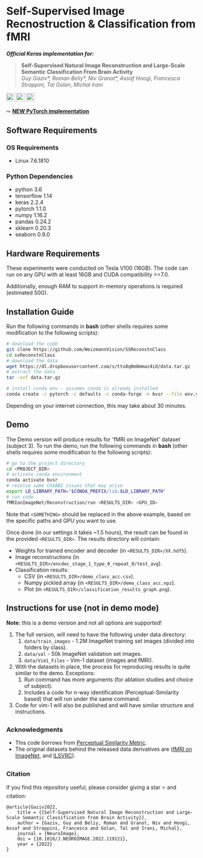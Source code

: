 # Self-Supervised Image Recnostruction & Classification from fMRI 

***Official Keras implementation for:***
> **Self-Supervised Natural Image Reconstruction and Large-Scale Semantic Classification From Brain Activity** \
> *Guy Gaziv\*, Roman Beliy\*, Niv Granot\*, Assaf Hoogi, Francesca Strappini, Tal Golan, Michal Irani*  

<a href="https://doi.org/10.1016/j.neuroimage.2022.119121" target="_blank"><img src="https://img.shields.io/badge/NeuroImage-paper-b31b1b.svg" height=22.5></a>
<a href="http://www.wisdom.weizmann.ac.il/~vision/SSReconstnClass/" target="_blank"><img src="https://img.shields.io/badge/-Project Page-yellowgreen.svg" height=22.5></a>
<a href="https://video.tau.ac.il/events/index.php?option=com_k2&view=item&id=10112:fmri&Itemid=550" target="_blank"><img src="https://img.shields.io/badge/-Summary Video-yellow.svg" height=22.5></a>

⇨ [**NEW PyTorch implementation**](https://github.com/WeizmannVision/SelfSuperReconst)

## Software Requirements
### OS Requirements
* Linux 7.6.1810

### Python Dependencies
* python 3.6
* tensorflow 1.14
* keras 2.2.4
* pytorch 1.1.0
* numpy 1.16.2
* pandas 0.24.2
* sklearn 0.20.3
* seaborn 0.9.0

## Hardware Requirements
These experiments were conducted on Tesla V100 (16GB). The code can run on any GPU with at least 16GB and CUDA
compatibility >=7.0.

Additionally, enough RAM to support in-memory operations is required (estimated 50G).

## Installation Guide
Run the following commands in **bash** (other shells requires some modification to the following scripts):
```bash
# download the code
git clone https://github.com/WeizmannVision/SSReconstnClass
cd ssReconstnClass
# download the data
wget https://dl.dropboxusercontent.com/s/ttx8q0m8mmaz4id/data.tar.gz
# extract the data
tar -xvf data.tar.gz

# install conda env - assumes conda is already installed
conda create -c pytorch -c defaults -c conda-forge -n bvsr --file env.yml
```
Depending on your internet connection, this may take about 30 minutes.

## Demo
The Demo version will produce results for 'fMRI on ImageNet' dataset (subject 3). To run the demo, run the following commands in **bash** (other shells requires some modification to the following scripts):
```bash
# go to the project directory
cd <PROJECT_DIR>
# activate conda environment
conda activate bvsr
# resolve some CXXABI issues that may arise
export LD_LIBRARY_PATH="$CONDA_PREFIX/lib:$LD_LIBRARY_PATH"
# run code
fMRIonImageNet/Reconstruction/run <RESULTS_DIR> <GPU_ID>
```
Note that `<SOMETHING>` should be replaced in the above example, based on the specific paths and GPU you want to use.

Once done (in our settings it takes ~1.5 hours), the result can be found in the provided `<RESULTS_DIR>`.
The results directory will contain:
* Weights for trained encoder and decoder (in `<RESULTS_DIR>/XX.hdf5`).
* Image reconstructions (in `<RESULTS_DIR>/encdec_stage_1_type_0_repeat_0/test_avg`).
* Classification results:
    - CSV (in `<RESULTS_DIR>/demo_class_acc.csv`).
    - Numpy pickled array (in `<RESULTS_DIR>/demo_class_acc.npz`).
    - Plot (in `<RESULTS_DIR>/classification_results_graph.png`).

## Instructions for use (not in demo mode)
**Note:** this is a demo version and not all options are supported!

1. The full version, will need to have the following under data directory:
    1. `data/train_images` - 1.2M ImageNet training set images (divided into folders by class).
    2. `data/val` - 50k ImageNet validation set images.
    3. `data/Vim1_Files` - Vim-1 dataset (images and fMRI).
2. With the datasets in place, the process for reproducing results is quite similar to the demo. Exceptions:
    1. Run command has more arguments (for ablation studies and choice of subject).
    2. Includes a code for _n_-way identification (Perceptual-Similarity based) that will run under the same command.
3. Code for vim-1 will also be published and will have similar structure and instructions.


##
### Acknowledgments
- This code borrows from [Perceptual Similarity Metric](https://github.com/richzhang/PerceptualSimilarity).
- The original datasets behind the released data derivatives are ([fMRI on ImageNet](https://openneuro.org/datasets/ds001246/versions/1.0.1), and [ILSVRC](https://image-net.org/challenges/LSVRC/index.php)).
##
### Citation
If you find this repository useful, please consider giving a star ⭐️ and citation:
```
@article{Gaziv2022,
	title = {{Self-Supervised Natural Image Reconstruction and Large-Scale Semantic Classification from Brain Activity}},
	author = {Gaziv, Guy and Beliy, Roman and Granot, Niv and Hoogi, Assaf and Strappini, Francesca and Golan, Tal and Irani, Michal},
	journal = {NeuroImage},
	doi = {10.1016/J.NEUROIMAGE.2022.119121},
	year = {2022}
}
```
